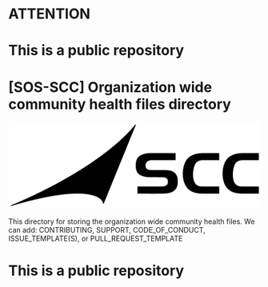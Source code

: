 # ATTENTION
# This is a public repository

# [SOS-SCC] Organization wide community health files directory
![Test Image 1](LogoSCC.png)

This directory for storing the organization wide community health files. We can add: CONTRIBUTING, SUPPORT, CODE_OF_CONDUCT, ISSUE_TEMPLATE(S), or PULL_REQUEST_TEMPLATE

# This is a public repository
